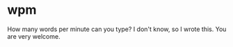 # wpm

How many words per minute can you type? I don't know, so I wrote this. You are very welcome.
